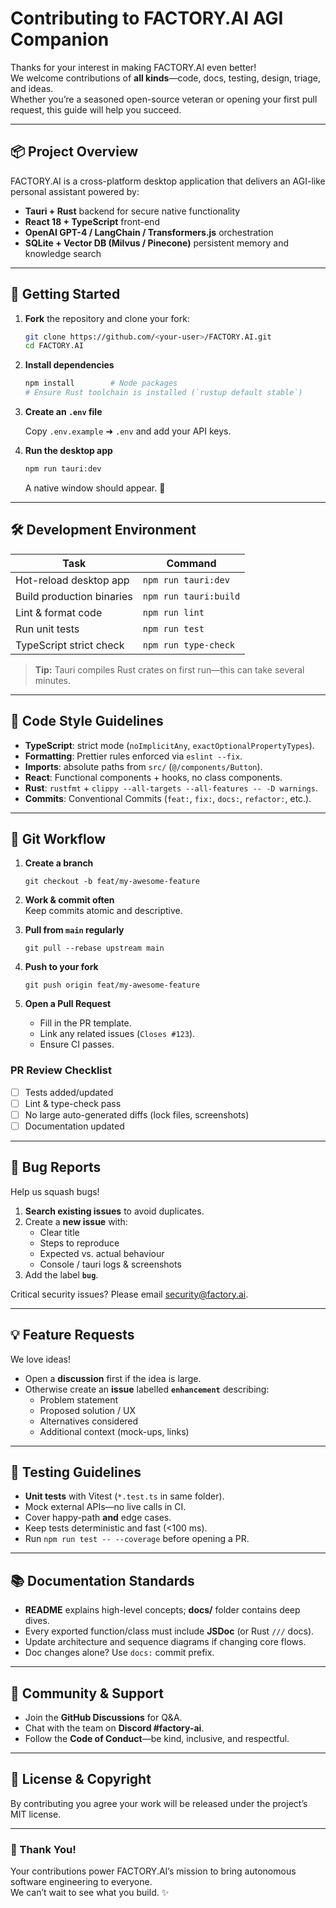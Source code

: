 # Contributing to **FACTORY.AI AGI Companion**

Thanks for your interest in making FACTORY.AI even better!  
We welcome contributions of **all kinds**—code, docs, testing, design, triage, and ideas.  
Whether you’re a seasoned open-source veteran or opening your first pull request, this guide will help you succeed.

---

## 📦  Project Overview

FACTORY.AI is a cross-platform desktop application that delivers an AGI-like personal assistant powered by:

* **Tauri + Rust** backend for secure native functionality  
* **React 18 + TypeScript** front-end  
* **OpenAI GPT-4 / LangChain / Transformers.js** orchestration  
* **SQLite + Vector DB (Milvus / Pinecone)** persistent memory and knowledge search  

---

## 🚀  Getting Started

1. **Fork** the repository and clone your fork:

   ```bash
   git clone https://github.com/<your-user>/FACTORY.AI.git
   cd FACTORY.AI
   ```

2. **Install dependencies**

   ```bash
   npm install        # Node packages
   # Ensure Rust toolchain is installed (`rustup default stable`)
   ```

3. **Create an `.env` file**

   Copy `.env.example` ➜ `.env` and add your API keys.

4. **Run the desktop app**

   ```bash
   npm run tauri:dev
   ```

   A native window should appear. 🎉

---

## 🛠️  Development Environment

| Task | Command |
|------|---------|
| Hot-reload desktop app | `npm run tauri:dev` |
| Build production binaries | `npm run tauri:build` |
| Lint & format code | `npm run lint` |
| Run unit tests | `npm run test` |
| TypeScript strict check | `npm run type-check` |

> **Tip:** Tauri compiles Rust crates on first run—this can take several minutes.

---

## 🎨  Code Style Guidelines

* **TypeScript**: strict mode (`noImplicitAny`, `exactOptionalPropertyTypes`).
* **Formatting**: Prettier rules enforced via `eslint --fix`.
* **Imports**: absolute paths from `src/` (`@/components/Button`).
* **React**: Functional components + hooks, no class components.
* **Rust**: `rustfmt` + `clippy --all-targets --all-features -- -D warnings`.
* **Commits**: Conventional Commits (`feat:`, `fix:`, `docs:`, `refactor:`, etc.).

---

## 🌳  Git Workflow

1. **Create a branch**

   ```
   git checkout -b feat/my-awesome-feature
   ```

2. **Work & commit often**    
   Keep commits atomic and descriptive.

3. **Pull from `main` regularly**

   ```
   git pull --rebase upstream main
   ```

4. **Push to your fork**

   ```
   git push origin feat/my-awesome-feature
   ```

5. **Open a Pull Request**

   * Fill in the PR template.
   * Link any related issues (`Closes #123`).
   * Ensure CI passes.

### PR Review Checklist

- [ ] Tests added/updated  
- [ ] Lint & type-check pass  
- [ ] No large auto-generated diffs (lock files, screenshots)  
- [ ] Documentation updated  

---

## 🐞  Bug Reports

Help us squash bugs!

1. **Search existing issues** to avoid duplicates.  
2. Create a **new issue** with:
   * Clear title
   * Steps to reproduce
   * Expected vs. actual behaviour
   * Console / tauri logs & screenshots
3. Add the label **`bug`**.

Critical security issues? Please email security@factory.ai.

---

## 💡  Feature Requests

We love ideas!

* Open a **discussion** first if the idea is large.
* Otherwise create an **issue** labelled **`enhancement`** describing:
  * Problem statement
  * Proposed solution / UX
  * Alternatives considered
  * Additional context (mock-ups, links)

---

## 🧪  Testing Guidelines

* **Unit tests** with Vitest (`*.test.ts` in same folder).  
* Mock external APIs—no live calls in CI.  
* Cover happy-path **and** edge cases.  
* Keep tests deterministic and fast (<100 ms).  
* Run `npm run test -- --coverage` before opening a PR.

---

## 📚  Documentation Standards

* **README** explains high-level concepts; **docs/** folder contains deep dives.
* Every exported function/class must include **JSDoc** (or Rust `///` docs).
* Update architecture and sequence diagrams if changing core flows.
* Doc changes alone? Use `docs:` commit prefix.

---

## 🤝  Community & Support

* Join the **GitHub Discussions** for Q&A.  
* Chat with the team on **Discord #factory-ai**.  
* Follow the **Code of Conduct**—be kind, inclusive, and respectful.

---

## 📝  License & Copyright

By contributing you agree your work will be released under the project’s MIT license.

---

### 🌟  Thank You!

Your contributions power FACTORY.AI’s mission to bring autonomous software engineering to everyone.  
We can’t wait to see what you build. ✨
